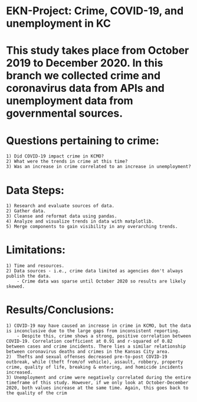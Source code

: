 # EKN-Project: Crime, COVID-19, and unemployment in KC
# This study takes place from October 2019 to December 2020. In this branch we collected crime and coronavirus data from APIs and unemployment data from governmental sources.
# Questions pertaining to crime:
    1) Did COVID-19 impact crime in KCMO?
    2) What were the trends in crime at this time?
    3) Was an increase in crime correlated to an increase in unemployment?
# Data Steps:
    1) Research and evaluate sources of data.
    2) Gather data.
    3) Cleanse and reformat data using pandas.
    4) Analyze and visualize trends in data with matplotlib.
    5) Merge components to gain visibility in any overarching trends.
# Limitations:
    1) Time and resources.
    2) Data sources - i.e., crime data limited as agencies don't always publish the data.
        - Crime data was sparse until October 2020 so results are likely skewed.
# Results/Conclusions:
    1) COVID-19 may have caused an increase in crime in KCMO, but the data is inconclusive due to the large gaps from inconsistent reporting.
        - Despite this, crime shows a strong, positive correlation between COVID-19. Correlation coefficient at 0.91 and r-squared of 0.82 between cases and crime incidents. There lies a similar relationship between coronavirus deaths and crimes in the Kansas City area.
    2)  Thefts and sexual offenses decreased pre-to-post COVID-19 outbreak, while (theft from/of vehicle), assault, robbery, property crime, quality of life, breaking & entering, and homicide incidents increased.
    3) Unemployment and crime were negatively correlated during the entire timeframe of this study. However, if we only look at October-December 2020, both values increase at the same time. Again, this goes back to the quality of the crim
    
